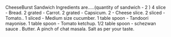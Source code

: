 CheeseBurst Sandwich Ingredients are.....(quantity of sandwich - 2 )
4 slice - Bread.
2 grated - Carrot.
2 grated - Capsicum.
2 - Cheese slice. 
2 sliced - Tomato..
1 sliced - Medium size cucumber.
1 table spoon - Tandoori mayonise.
1 table spoon - Tomato ketchup.
1/2 table spoon - schezwan sauce .
Butter.
A pinch of chat masala.
Salt as per your taste.


